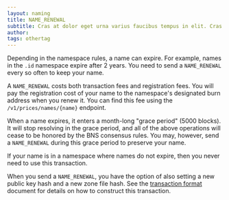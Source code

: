 ```yaml
---
layout: naming
title: NAME_RENEWAL
subtitle: Cras at dolor eget urna varius faucibus tempus in elit. Cras a dui imperdiet, tempus metus quis, pharetra turpis.
author:
tags: othertag
---
```

Depending in the namespace rules, a name can expire.  For example, names in the
`.id` namespace expire after 2 years.  You need to send a `NAME_RENEWAL` every
so often to keep your name.

A `NAME_RENEWAL` costs both transaction fees and registration fees.  You will
pay the registration cost of your name to the namespace's designated burn address when you
renew it.  You can find this fee using the `/v1/prices/names/{name}` endpoint.

When a name expires, it enters a month-long "grace period" (5000 blocks).  It
will stop resolving in the grace period, and all of the above operations will
cease to be honored by the BNS consensus rules.  You may, however, send a
`NAME_RENEWAL` during this grace period to preserve your name.

If your name is in a namespace where names do not expire, then you never need to
use this transaction.

When you send a `NAME_RENEWAL`, you have the option of also setting a new public
key hash and a new zone file hash.  See the [transaction format](wire-format.md)
document for details on how to construct this transaction.
